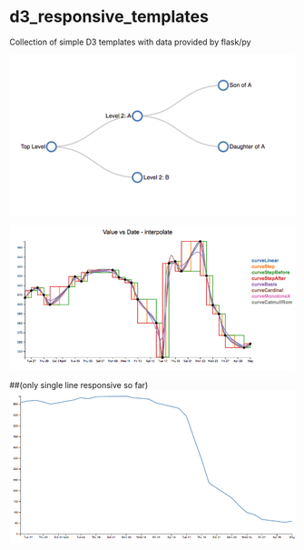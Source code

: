 # d3_responsive_templates
Collection of simple D3 templates with data provided by flask/py

![image](png/dynTree.png)

![interpolate image](png/interpolate.png)

##(only single line responsive so far)
![line image](png/single_line.png)
